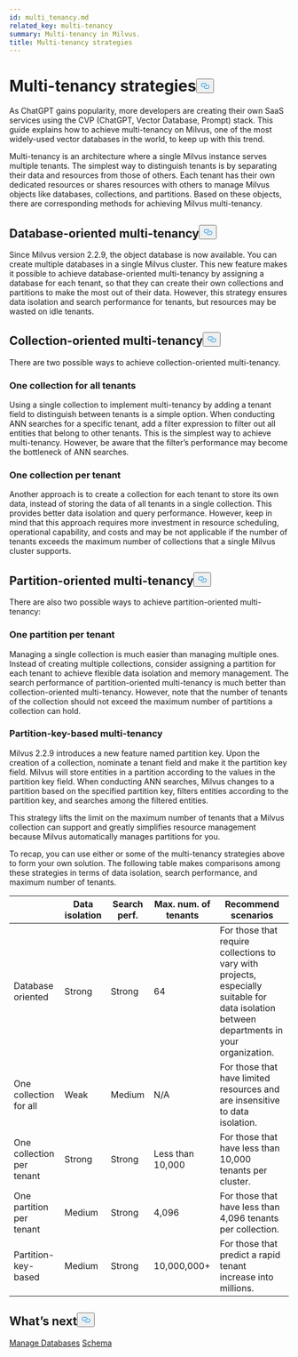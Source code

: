 ```yaml
---
id: multi_tenancy.md
related_key: multi-tenancy
summary: Multi-tenancy in Milvus.
title: Multi-tenancy strategies
---
```

<h1 id="Multi-tenancy-strategies" class="common-anchor-header">Multi-tenancy strategies<button data-href="#Multi-tenancy-strategies" class="anchor-icon" translate="no">
      <svg translate="no"
        aria-hidden="true"
        focusable="false"
        height="20"
        version="1.1"
        viewBox="0 0 16 16"
        width="16"
      >
        <path
          fill="#0092E4"
          fill-rule="evenodd"
          d="M4 9h1v1H4c-1.5 0-3-1.69-3-3.5S2.55 3 4 3h4c1.45 0 3 1.69 3 3.5 0 1.41-.91 2.72-2 3.25V8.59c.58-.45 1-1.27 1-2.09C10 5.22 8.98 4 8 4H4c-.98 0-2 1.22-2 2.5S3 9 4 9zm9-3h-1v1h1c1 0 2 1.22 2 2.5S13.98 12 13 12H9c-.98 0-2-1.22-2-2.5 0-.83.42-1.64 1-2.09V6.25c-1.09.53-2 1.84-2 3.25C6 11.31 7.55 13 9 13h4c1.45 0 3-1.69 3-3.5S14.5 6 13 6z"
        ></path>
      </svg>
    </button></h1><p>As ChatGPT gains popularity, more developers are creating their own SaaS services using the CVP (ChatGPT, Vector Database, Prompt) stack. This guide explains how to achieve multi-tenancy on Milvus, one of the most widely-used vector databases in the world, to keep up with this trend.</p>
<p>Multi-tenancy is an architecture where a single Milvus instance serves multiple tenants. The simplest way to distinguish tenants is by separating their data and resources from those of others. Each tenant has their own dedicated resources or shares resources with others to manage Milvus objects like databases, collections, and partitions. Based on these objects, there are corresponding methods for achieving Milvus multi-tenancy.</p>
<h2 id="Database-oriented-multi-tenancy" class="common-anchor-header">Database-oriented multi-tenancy<button data-href="#Database-oriented-multi-tenancy" class="anchor-icon" translate="no">
      <svg translate="no"
        aria-hidden="true"
        focusable="false"
        height="20"
        version="1.1"
        viewBox="0 0 16 16"
        width="16"
      >
        <path
          fill="#0092E4"
          fill-rule="evenodd"
          d="M4 9h1v1H4c-1.5 0-3-1.69-3-3.5S2.55 3 4 3h4c1.45 0 3 1.69 3 3.5 0 1.41-.91 2.72-2 3.25V8.59c.58-.45 1-1.27 1-2.09C10 5.22 8.98 4 8 4H4c-.98 0-2 1.22-2 2.5S3 9 4 9zm9-3h-1v1h1c1 0 2 1.22 2 2.5S13.98 12 13 12H9c-.98 0-2-1.22-2-2.5 0-.83.42-1.64 1-2.09V6.25c-1.09.53-2 1.84-2 3.25C6 11.31 7.55 13 9 13h4c1.45 0 3-1.69 3-3.5S14.5 6 13 6z"
        ></path>
      </svg>
    </button></h2><p>Since Milvus version 2.2.9, the object database is now available. You can create multiple databases in a single Milvus cluster. This new feature makes it possible to achieve database-oriented multi-tenancy by assigning a database for each tenant, so that they can create their own collections and partitions to make the most out of their data. However, this strategy ensures data isolation and search performance for tenants, but resources may be wasted on idle tenants.</p>
<h2 id="Collection-oriented-multi-tenancy" class="common-anchor-header">Collection-oriented multi-tenancy<button data-href="#Collection-oriented-multi-tenancy" class="anchor-icon" translate="no">
      <svg translate="no"
        aria-hidden="true"
        focusable="false"
        height="20"
        version="1.1"
        viewBox="0 0 16 16"
        width="16"
      >
        <path
          fill="#0092E4"
          fill-rule="evenodd"
          d="M4 9h1v1H4c-1.5 0-3-1.69-3-3.5S2.55 3 4 3h4c1.45 0 3 1.69 3 3.5 0 1.41-.91 2.72-2 3.25V8.59c.58-.45 1-1.27 1-2.09C10 5.22 8.98 4 8 4H4c-.98 0-2 1.22-2 2.5S3 9 4 9zm9-3h-1v1h1c1 0 2 1.22 2 2.5S13.98 12 13 12H9c-.98 0-2-1.22-2-2.5 0-.83.42-1.64 1-2.09V6.25c-1.09.53-2 1.84-2 3.25C6 11.31 7.55 13 9 13h4c1.45 0 3-1.69 3-3.5S14.5 6 13 6z"
        ></path>
      </svg>
    </button></h2><p>There are two possible ways to achieve collection-oriented multi-tenancy.</p>
<h3 id="One-collection-for-all-tenants" class="common-anchor-header">One collection for all tenants</h3><p>Using a single collection to implement multi-tenancy by adding a tenant field to distinguish between tenants is a simple option. When conducting ANN searches for a specific tenant, add a filter expression to filter out all entities that belong to other tenants. This is the simplest way to achieve multi-tenancy. However, be aware that the filter’s performance may become the bottleneck of ANN searches.</p>
<h3 id="One-collection-per-tenant" class="common-anchor-header">One collection per tenant</h3><p>Another approach is to create a collection for each tenant to store its own data, instead of storing the data of all tenants in a single collection. This provides better data isolation and query performance. However, keep in mind that this approach requires more investment in resource scheduling, operational capability, and costs and may be not applicable if the number of tenants exceeds the maximum number of collections that a single Milvus cluster supports.</p>
<h2 id="Partition-oriented-multi-tenancy" class="common-anchor-header">Partition-oriented multi-tenancy<button data-href="#Partition-oriented-multi-tenancy" class="anchor-icon" translate="no">
      <svg translate="no"
        aria-hidden="true"
        focusable="false"
        height="20"
        version="1.1"
        viewBox="0 0 16 16"
        width="16"
      >
        <path
          fill="#0092E4"
          fill-rule="evenodd"
          d="M4 9h1v1H4c-1.5 0-3-1.69-3-3.5S2.55 3 4 3h4c1.45 0 3 1.69 3 3.5 0 1.41-.91 2.72-2 3.25V8.59c.58-.45 1-1.27 1-2.09C10 5.22 8.98 4 8 4H4c-.98 0-2 1.22-2 2.5S3 9 4 9zm9-3h-1v1h1c1 0 2 1.22 2 2.5S13.98 12 13 12H9c-.98 0-2-1.22-2-2.5 0-.83.42-1.64 1-2.09V6.25c-1.09.53-2 1.84-2 3.25C6 11.31 7.55 13 9 13h4c1.45 0 3-1.69 3-3.5S14.5 6 13 6z"
        ></path>
      </svg>
    </button></h2><p>There are also two possible ways to achieve partition-oriented multi-tenancy:</p>
<h3 id="One-partition-per-tenant" class="common-anchor-header">One partition per tenant</h3><p>Managing a single collection is much easier than managing multiple ones. Instead of creating multiple collections, consider assigning a partition for each tenant to achieve flexible data isolation and memory management. The search performance of partition-oriented multi-tenancy is much better than collection-oriented multi-tenancy. However, note that the number of tenants of the collection should not exceed the maximum number of partitions a collection can hold.</p>
<h3 id="Partition-key-based-multi-tenancy" class="common-anchor-header">Partition-key-based multi-tenancy</h3><p>Milvus 2.2.9 introduces a new feature named partition key. Upon the creation of a collection, nominate a tenant field and make it the partition key field. Milvus will store entities in a partition according to the values in the partition key field. When conducting ANN searches, Milvus changes to a partition based on the specified partition key, filters entities according to the partition key, and searches among the filtered entities.</p>
</div>
<p>This strategy lifts the limit on the maximum number of tenants that a Milvus collection can support and greatly simplifies resource management because Milvus automatically manages partitions for you.</p>
<p>To recap, you can use either or some of the multi-tenancy strategies above to form your own solution. The following table makes comparisons among these strategies in terms of data isolation, search performance, and maximum number of tenants.</p>
<table>
<thead>
<tr><th></th><th>Data isolation</th><th>Search perf.</th><th>Max. num. of tenants</th><th>Recommend scenarios</th></tr>
</thead>
<tbody>
<tr><td>Database oriented</td><td>Strong</td><td>Strong</td><td>64</td><td>For those that require collections to vary with projects, especially suitable for data isolation between departments in your organization.</td></tr>
<tr><td>One collection for all</td><td>Weak</td><td>Medium</td><td>N/A</td><td>For those that have limited resources and are insensitive to data isolation.</td></tr>
<tr><td>One collection per tenant</td><td>Strong</td><td>Strong</td><td>Less than 10,000</td><td>For those that have less than 10,000 tenants per cluster.</td></tr>
<tr><td>One partition per tenant</td><td>Medium</td><td>Strong</td><td>4,096</td><td>For those that have less than 4,096 tenants per collection.</td></tr>
<tr><td>Partition-key-based</td><td>Medium</td><td>Strong</td><td>10,000,000+</td><td>For those that predict a rapid tenant increase into millions.</td></tr>
</tbody>
</table>
<h2 id="Whats-next" class="common-anchor-header">What’s next<button data-href="#Whats-next" class="anchor-icon" translate="no">
      <svg translate="no"
        aria-hidden="true"
        focusable="false"
        height="20"
        version="1.1"
        viewBox="0 0 16 16"
        width="16"
      >
        <path
          fill="#0092E4"
          fill-rule="evenodd"
          d="M4 9h1v1H4c-1.5 0-3-1.69-3-3.5S2.55 3 4 3h4c1.45 0 3 1.69 3 3.5 0 1.41-.91 2.72-2 3.25V8.59c.58-.45 1-1.27 1-2.09C10 5.22 8.98 4 8 4H4c-.98 0-2 1.22-2 2.5S3 9 4 9zm9-3h-1v1h1c1 0 2 1.22 2 2.5S13.98 12 13 12H9c-.98 0-2-1.22-2-2.5 0-.83.42-1.64 1-2.09V6.25c-1.09.53-2 1.84-2 3.25C6 11.31 7.55 13 9 13h4c1.45 0 3-1.69 3-3.5S14.5 6 13 6z"
        ></path>
      </svg>
    </button></h2><p><a href="/docs/it/manage_databases.md">Manage Databases</a>
<a href="/docs/it/schema.md">Schema</a></p>
